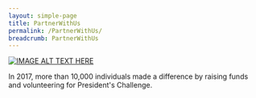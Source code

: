 ```yaml
---
layout: simple-page
title: PartnerWithUs
permalink: /PartnerWithUs/
breadcrumb: PartnerWithUs
---
```


[![IMAGE ALT TEXT HERE](http://img.youtube.com/vi/cGVy4rLfwbg/0.jpg)](http://www.youtube.com/watch?v=cGVy4rLfwbg)

In 2017, more than 10,000 individuals made a difference by raising funds and volunteering for President's Challenge.
